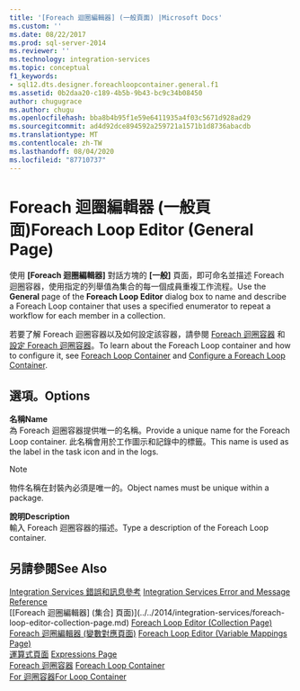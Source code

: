 ```yaml
---
title: '[Foreach 迴圈編輯器] (一般頁面) |Microsoft Docs'
ms.custom: ''
ms.date: 08/22/2017
ms.prod: sql-server-2014
ms.reviewer: ''
ms.technology: integration-services
ms.topic: conceptual
f1_keywords:
- sql12.dts.designer.foreachloopcontainer.general.f1
ms.assetid: 0b2daa20-c189-4b5b-9b43-bc9c34b08450
author: chugugrace
ms.author: chugu
ms.openlocfilehash: bba8b4b95f1e59e6411935a4f03c5671d928ad29
ms.sourcegitcommit: ad4d92dce894592a259721a1571b1d8736abacdb
ms.translationtype: MT
ms.contentlocale: zh-TW
ms.lasthandoff: 08/04/2020
ms.locfileid: "87710737"
---
```

# <a name="foreach-loop-editor-general-page"></a><span data-ttu-id="36225-102">Foreach 迴圈編輯器 (一般頁面)</span><span class="sxs-lookup"><span data-stu-id="36225-102">Foreach Loop Editor (General Page)</span></span>
  <span data-ttu-id="36225-103">使用 **[Foreach 迴圈編輯器]** 對話方塊的 **[一般]** 頁面，即可命名並描述 Foreach 迴圈容器，使用指定的列舉值為集合的每一個成員重複工作流程。</span><span class="sxs-lookup"><span data-stu-id="36225-103">Use the **General** page of the **Foreach Loop Editor** dialog box to name and describe a Foreach Loop container that uses a specified enumerator to repeat a workflow for each member in a collection.</span></span>  
  
 <span data-ttu-id="36225-104">若要了解 Foreach 迴圈容器以及如何設定該容器，請參閱 [Foreach 迴圈容器](control-flow/foreach-loop-container.md) 和 [設定 Foreach 迴圈容器](../../2014/integration-services/configure-a-foreach-loop-container.md)。</span><span class="sxs-lookup"><span data-stu-id="36225-104">To learn about the Foreach Loop container and how to configure it, see [Foreach Loop Container](control-flow/foreach-loop-container.md) and [Configure a Foreach Loop Container](../../2014/integration-services/configure-a-foreach-loop-container.md).</span></span>  
  
## <a name="options"></a><span data-ttu-id="36225-105">選項。</span><span class="sxs-lookup"><span data-stu-id="36225-105">Options</span></span>  
 <span data-ttu-id="36225-106">**名稱**</span><span class="sxs-lookup"><span data-stu-id="36225-106">**Name**</span></span>  
 <span data-ttu-id="36225-107">為 Foreach 迴圈容器提供唯一的名稱。</span><span class="sxs-lookup"><span data-stu-id="36225-107">Provide a unique name for the Foreach Loop container.</span></span> <span data-ttu-id="36225-108">此名稱會用於工作圖示和記錄中的標籤。</span><span class="sxs-lookup"><span data-stu-id="36225-108">This name is used as the label in the task icon and in the logs.</span></span>  
  
> [!NOTE]  
>  <span data-ttu-id="36225-109">物件名稱在封裝內必須是唯一的。</span><span class="sxs-lookup"><span data-stu-id="36225-109">Object names must be unique within a package.</span></span>  
  
 <span data-ttu-id="36225-110">**說明**</span><span class="sxs-lookup"><span data-stu-id="36225-110">**Description**</span></span>  
 <span data-ttu-id="36225-111">輸入 Foreach 迴圈容器的描述。</span><span class="sxs-lookup"><span data-stu-id="36225-111">Type a description of the Foreach Loop container.</span></span>  
  
## <a name="see-also"></a><span data-ttu-id="36225-112">另請參閱</span><span class="sxs-lookup"><span data-stu-id="36225-112">See Also</span></span>  
 <span data-ttu-id="36225-113">[Integration Services 錯誤和訊息參考](../../2014/integration-services/integration-services-error-and-message-reference.md) </span><span class="sxs-lookup"><span data-stu-id="36225-113">[Integration Services Error and Message Reference](../../2014/integration-services/integration-services-error-and-message-reference.md) </span></span>  
 <span data-ttu-id="36225-114">[[Foreach 迴圈編輯器] &#40;集合] 頁面&#41;](../../2014/integration-services/foreach-loop-editor-collection-page.md) </span><span class="sxs-lookup"><span data-stu-id="36225-114">[Foreach Loop Editor &#40;Collection Page&#41;](../../2014/integration-services/foreach-loop-editor-collection-page.md) </span></span>  
 <span data-ttu-id="36225-115">[Foreach 迴圈編輯器 &#40;變數對應頁面&#41;](../../2014/integration-services/foreach-loop-editor-variable-mappings-page.md) </span><span class="sxs-lookup"><span data-stu-id="36225-115">[Foreach Loop Editor &#40;Variable Mappings Page&#41;](../../2014/integration-services/foreach-loop-editor-variable-mappings-page.md) </span></span>  
 <span data-ttu-id="36225-116">[運算式頁面](expressions/expressions-page.md) </span><span class="sxs-lookup"><span data-stu-id="36225-116">[Expressions Page](expressions/expressions-page.md) </span></span>  
 <span data-ttu-id="36225-117">[Foreach 迴圈容器](control-flow/foreach-loop-container.md) </span><span class="sxs-lookup"><span data-stu-id="36225-117">[Foreach Loop Container](control-flow/foreach-loop-container.md) </span></span>  
 [<span data-ttu-id="36225-118">For 迴圈容器</span><span class="sxs-lookup"><span data-stu-id="36225-118">For Loop Container</span></span>](control-flow/for-loop-container.md)  
  
  
